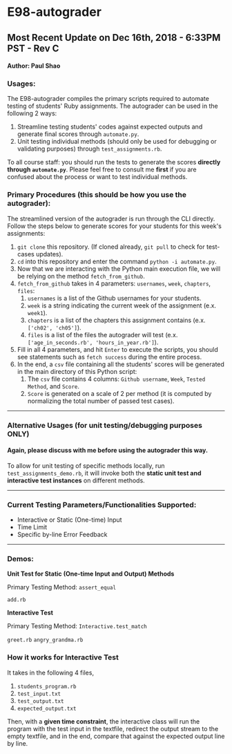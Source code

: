 # E98-autograder 
## Most Recent Update on Dec 16th, 2018 - 6:33PM PST - Rev C
#### Author: Paul Shao

### Usages:
The E98-autograder compiles the primary scripts required to automate testing of students' Ruby assignments.
The autograder can be used in the following 2 ways:
1. Streamline testing students' codes against expected outputs and generate final scores through `automate.py`.
2. Unit testing individual methods (should only be used for debugging or validating purposes) through `test_assignments.rb`.

To all course staff: you should run the tests to generate the scores **directly through `automate.py`**. Please feel free to consult me **first** if you are confused about the process or want to test individual methods.

### Primary Procedures (this should be how you use the autograder):
The streamlined version of the autograder is run through the CLI directly. Follow the steps below to generate scores for your students for this week's assignments:
1. `git clone` this repository. (If cloned already, `git pull` to check for test-cases updates).
2. `cd` into this repository and enter the command `python -i automate.py`.
3. Now that we are interacting with the Python main execution file, we will be relying on the method `fetch_from_github`.
4. `fetch_from_github` takes in 4 parameters: `usernames`, `week`, `chapters`, `files`:
   1. `usernames` is a list of the Github usernames for your students.
   2. `week` is a string indicating the current week of the assignment (e.x. `week1`).
   3. `chapters` is a list of the chapters this assignment contains (e.x. `['ch02', 'ch05']`).
   4. `files` is a list of the files the autograder will test (e.x. `['age_in_seconds.rb', 'hours_in_year.rb']`).
5. Fill in all 4 parameters, and hit `Enter` to execute the scripts, you should see statements such as `fetch success` during the entire process.
6. In the end, a `csv` file containing all the students' scores will be generated in the main directory of this Python script:
   1. The `csv` file contains 4 columns: `Github username`, `Week`, `Tested Method`, and `Score`. 
   2. `Score` is generated on a scale of 2 per method (it is computed by normalizing the total number of passed test cases).

______________________________________________________________________________________________________________________________
### Alternative Usages (for unit testing/debugging purposes ONLY)
#### Again, please discuss with me before using the autograder this way.

To allow for unit testing of specific methods locally, run `test_assignments_demo.rb`, it will invoke both the **static unit test and interactive test instances** on different methods.
______________________________________________________________________________________________________________________________
### Current Testing Parameters/Functionalities Supported:

* Interactive or Static (One-time) Input
* Time Limit
* Specific by-line Error Feedback

______________________________________________________________________________________________________________________________

### Demos:

**Unit Test for Static (One-time Input and Output) Methods**

Primary Testing Method: `assert_equal`

`add.rb`

**Interactive Test**

Primary Testing Method: `Interactive.test_match`

`greet.rb`
`angry_grandma.rb`

### How it works for Interactive Test
It takes in the following 4 files, 
1. `students_program.rb`
2. `test_input.txt`
3. `test_output.txt`
4. `expected_output.txt`

Then, with a **given time constraint**, the interactive class will run the program with the test input in the textfile, redirect the output stream to the empty textfile, and in the end, compare that against the expected output line by line. 

